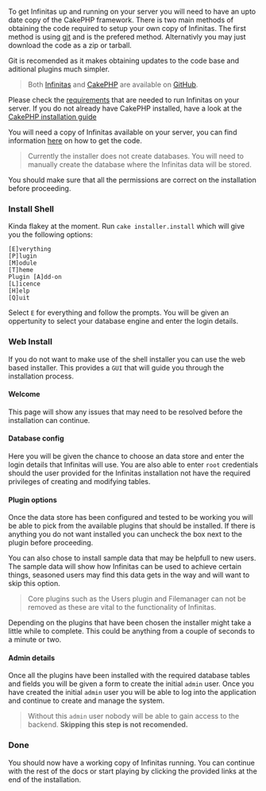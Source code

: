 To get Infinitas up and running on your server you will need to have an upto date copy of the CakePHP framework. There is two main methods of obtaining the code required to setup your own copy of Infinitas. The first method is using [git](http://git-scm.com/) and is the prefered method. Alternativly you may just download the code as a zip or tarball.

Git is recomended as it makes obtaining updates to the code base and aditional plugins much simpler.

> Both [Infinitas](http://github.com/infinitas/infinitas) and [CakePHP](http://github.com/cakephp/cakephp) are available on [GitHub](http://github.com).

Please check the [requirements](/infinitas\_docs/Installer/requirements) that are needed to run Infinitas on your server. If you do not already have CakePHP installed, have a look at the [CakePHP installation guide](/infinitas\_docs/Installer/cakephp-installation)

You will need a copy of Infinitas available on your server, you can find information [here](/infinitas\_docs/Installer/obtaining-infinitas) on how to get the code.

> Currently the installer does not create databases. You will need to manually create the database where the Infinitas data will be stored.

You should make sure that all the permissions are correct on the installation before proceeding. 

### Install Shell

Kinda flakey at the moment. Run `cake installer.install` which will give you the following options:

	[E]verything
	[P]lugin
	[M]odule
	[T]heme
	Plugin [A]dd-on
	[L]icence
	[H]elp
	[Q]uit

Select `E` for everything and follow the prompts. You will be given an oppertunity to select your database engine and enter the login details.

### Web Install

If you do not want to make use of the shell installer you can use the web based installer. This provides a `GUI` that will guide you through the installation process.

#### Welcome

This page will show any issues that may need to be resolved before the installation can continue.

#### Database config

Here you will be given the chance to choose an data store and enter the login details that Infinitas will use. You are also able to enter `root` credentials should the user provided for the Infinitas installation not have the required privileges of creating and modifying tables.

#### Plugin options

Once the data store has been configured and tested to be working you will be able to pick from the available plugins that should be installed. If there is anything you do not want installed you can uncheck the box next to the plugin before proceeding.

You can also chose to install sample data that may be helpfull to new users. The sample data will show how Infinitas can be used to achieve certain things, seasoned users may find this data gets in the way and will want to skip this option.

> Core plugins such as the Users plugin and Filemanager can not be removed as these are vital to the functionality of Infinitas.

Depending on the plugins that have been chosen the installer might take a little while to complete. This could be anything from a couple of seconds to a minute or two.

#### Admin details

Once all the plugins have been installed with the required database tables and fields you will be given a form to create the initial `admin` user. Once you have created the initial `admin` user you will be able to log into the application and continue to create and manage the system. 

> Without this `admin` user nobody will be able to gain access to the backend. **Skipping this step is not recomended.**

### Done

You should now have a working copy of Infinitas running. You can continue with the rest of the docs or start playing by clicking the provided links at the end of the installation. 
